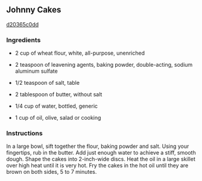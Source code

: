 ## Johnny Cakes

[d20365c0dd](http://www.cookstr.com/recipes/johnny-cakes)

### Ingredients

 - 2 cup of wheat flour, white, all-purpose, unenriched

 - 2 teaspoon of leavening agents, baking powder, double-acting, sodium aluminum sulfate

 - 1/2 teaspoon of salt, table

 - 2 tablespoon of butter, without salt

 - 1/4 cup of water, bottled, generic

 - 1 cup of oil, olive, salad or cooking

### Instructions

In a large bowl, sift together the flour, baking powder and salt. Using your fingertips, rub in the butter. Add just enough water to achieve a stiff, smooth dough. Shape the cakes into 2-inch-wide discs. Heat the oil in a large skillet over high heat until it is very hot. Fry the cakes in the hot oil until they are brown on both sides, 5 to 7 minutes.